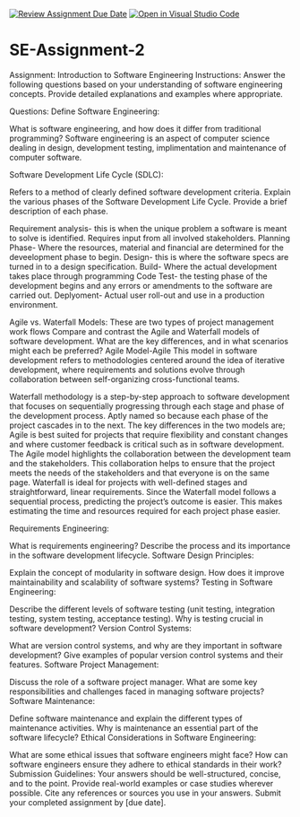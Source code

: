 [![Review Assignment Due Date](https://classroom.github.com/assets/deadline-readme-button-24ddc0f5d75046c5622901739e7c5dd533143b0c8e959d652212380cedb1ea36.svg)](https://classroom.github.com/a/-ucQIGTc)
[![Open in Visual Studio Code](https://classroom.github.com/assets/open-in-vscode-718a45dd9cf7e7f842a935f5ebbe5719a5e09af4491e668f4dbf3b35d5cca122.svg)](https://classroom.github.com/online_ide?assignment_repo_id=15198626&assignment_repo_type=AssignmentRepo)
# SE-Assignment-2
Assignment: Introduction to Software Engineering
Instructions:
Answer the following questions based on your understanding of software engineering concepts. Provide detailed explanations and examples where appropriate.

Questions:
Define Software Engineering:

What is software engineering, and how does it differ from traditional programming?
Software engineering is an aspect of computer science dealing in design, development testing, implimentation and maintenance of computer software.

Software Development Life Cycle (SDLC):

Refers to a method of clearly defined software development criteria.
Explain the various phases of the Software Development Life Cycle. Provide a brief description of each phase.

Requirement analysis- this is when the unique problem a software is meant to solve is identified. Requires input from all involved stakeholders.
Planning Phase- Where the resources, material and financial are determined for the deveelopment phase to begin.
Design- this is where the software specs are turned in to a design specification.
Build- Where the actual development takes place through programming 
Code Test- the testing phase of the development begins and any errors or amendments to the software are carried out.
Deplyoment- Actual user roll-out and use in a production environment.


Agile vs. Waterfall Models:
These are two types of project management work flows
Compare and contrast the Agile and Waterfall models of software development. What are the key differences, and in what scenarios might each be preferred?
Agile Model-Agile
 This model in software development refers to methodologies centered around the idea of iterative development, where requirements and solutions evolve through collaboration between self-organizing cross-functional teams.

Waterfall methodology
is a step-by-step approach to software development that focuses on sequentially progressing through each stage and phase of the development process.  Aptly named so because each phase of the project cascades in to the next.
The key differences in the two models are;
Agile is best suited for projects that require flexibility and constant changes and where customer feedback is critical such as in software development.
The Agile model highlights the collaboration between the development team and the stakeholders. This collaboration helps to ensure that the project meets the needs of the stakeholders and that everyone is on the same page.
Waterfall is ideal for projects with well-defined stages and straightforward, linear requirements.
Since the Waterfall model follows a sequential process, predicting the project’s outcome is easier. This makes estimating the time and resources required for each project phase easier.


Requirements Engineering:

What is requirements engineering? Describe the process and its importance in the software development lifecycle.
Software Design Principles:

Explain the concept of modularity in software design. How does it improve maintainability and scalability of software systems?
Testing in Software Engineering:

Describe the different levels of software testing (unit testing, integration testing, system testing, acceptance testing). Why is testing crucial in software development?
Version Control Systems:

What are version control systems, and why are they important in software development? Give examples of popular version control systems and their features.
Software Project Management:

Discuss the role of a software project manager. What are some key responsibilities and challenges faced in managing software projects?
Software Maintenance:

Define software maintenance and explain the different types of maintenance activities. Why is maintenance an essential part of the software lifecycle?
Ethical Considerations in Software Engineering:

What are some ethical issues that software engineers might face? How can software engineers ensure they adhere to ethical standards in their work?
Submission Guidelines:
Your answers should be well-structured, concise, and to the point.
Provide real-world examples or case studies wherever possible.
Cite any references or sources you use in your answers.
Submit your completed assignment by [due date].
